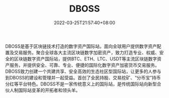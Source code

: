 ﻿---
weight: 
title: "DBOSS"
description: "DBOSS是基于区块链技术打造的数…"
date: 2022-03-25T21:57:40+08:00
lastmod: 2022-03-25T16:45:40+08:00
draft: false
authors: ["Metabd"]
featuredImage: "dboss.webp"
link: ""
tags: ["交易所","DBOSS"]
categories: ["navigation"]
navigation: ["交易所"]
lightgallery: true
toc: true
pinned: false
recommend: false
recommend1: false
---
DBOSS是基于区块链技术打造的数字资产国际站，面向全球用户提供数字资产配置及交易服务。聚合全球各大主流区块链数字加密资产，致力打造专业、权威、安全的区块链数字资产国际站，提供BTC、ETH、LTC、USDT等主流区块链数字资产服务，并提供安全、可靠、专业、便捷的国际化数字资产加密货币交易服务。DBOSS致力创建一个共建共享、安全高效的生态社区型国际站，让更多的人参与到DBOSS的建设和管理并一起受益。首创了全民持股、交易挖矿、“分币宝”持币分红等平台特色。DBOSS不是一家传统意义上的国际站，是传统国际站向新型合伙人制国际站变革的开拓者和领头羊。
